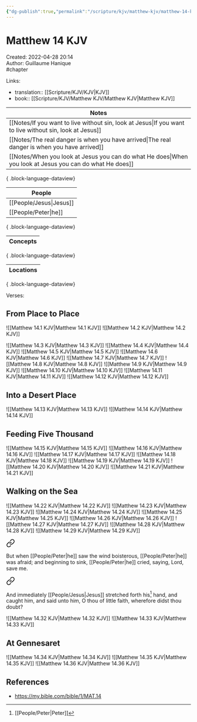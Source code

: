 ```yaml
---
{"dg-publish":true,"permalink":"/scripture/kjv/matthew-kjv/matthew-14-kjv/matthew-14-kjv/"}
---
```


# Matthew 14 KJV

Created: 2022-04-28 20:14  
Author: Guillaume Hanique  
#chapter

Links:

- translation:: [[Scripture/KJV/KJV\|KJV]]
- book:: [[Scripture/KJV/Matthew KJV/Matthew KJV\|Matthew KJV]]

| Notes                                                                                                       |
| ----------------------------------------------------------------------------------------------------------- |
| [[Notes/If you want to live without sin, look at Jesus\|If you want to live without sin, look at Jesus]] |
| [[Notes/The real danger is when you have arrived\|The real danger is when you have arrived]]             |
| [[Notes/When you look at Jesus you can do what He does\|When you look at Jesus you can do what He does]] |

{ .block-language-dataview}

| People                     |
| -------------------------- |
| [[People/Jesus\|Jesus]] |
| [[People/Peter\|he]]    |

{ .block-language-dataview}

| Concepts |
| -------- |

{ .block-language-dataview}

| Locations |
| --------- |

{ .block-language-dataview}

Verses:

## From Place to Place

![[Matthew 14.1 KJV\|Matthew 14.1 KJV]]
![[Matthew 14.2 KJV\|Matthew 14.2 KJV]]

![[Matthew 14.3 KJV\|Matthew 14.3 KJV]]
![[Matthew 14.4 KJV\|Matthew 14.4 KJV]]
![[Matthew 14.5 KJV\|Matthew 14.5 KJV]]
![[Matthew 14.6 KJV\|Matthew 14.6 KJV]]
![[Matthew 14.7 KJV\|Matthew 14.7 KJV]]
![[Matthew 14.8 KJV\|Matthew 14.8 KJV]]
![[Matthew 14.9 KJV\|Matthew 14.9 KJV]]
![[Matthew 14.10 KJV\|Matthew 14.10 KJV]]
![[Matthew 14.11 KJV\|Matthew 14.11 KJV]]
![[Matthew 14.12 KJV\|Matthew 14.12 KJV]]

## Into a Desert Place

![[Matthew 14.13 KJV\|Matthew 14.13 KJV]]
![[Matthew 14.14 KJV\|Matthew 14.14 KJV]]

## Feeding Five Thousand

![[Matthew 14.15 KJV\|Matthew 14.15 KJV]]
![[Matthew 14.16 KJV\|Matthew 14.16 KJV]]
![[Matthew 14.17 KJV\|Matthew 14.17 KJV]]
![[Matthew 14.18 KJV\|Matthew 14.18 KJV]]
![[Matthew 14.19 KJV\|Matthew 14.19 KJV]]
![[Matthew 14.20 KJV\|Matthew 14.20 KJV]]
![[Matthew 14.21 KJV\|Matthew 14.21 KJV]]

## Walking on the Sea

![[Matthew 14.22 KJV\|Matthew 14.22 KJV]]
![[Matthew 14.23 KJV\|Matthew 14.23 KJV]]
![[Matthew 14.24 KJV\|Matthew 14.24 KJV]]
![[Matthew 14.25 KJV\|Matthew 14.25 KJV]]
![[Matthew 14.26 KJV\|Matthew 14.26 KJV]]
![[Matthew 14.27 KJV\|Matthew 14.27 KJV]]
![[Matthew 14.28 KJV\|Matthew 14.28 KJV]]
![[Matthew 14.29 KJV\|Matthew 14.29 KJV]]

<div class="transclusion internal-embed is-loaded"><a class="markdown-embed-link" href="/scripture/kjv/matthew-kjv/matthew-14-kjv/matthew-14-30-kjv/" aria-label="Open link"><svg xmlns="http://www.w3.org/2000/svg" width="24" height="24" viewBox="0 0 24 24" fill="none" stroke="currentColor" stroke-width="2" stroke-linecap="round" stroke-linejoin="round" class="svg-icon lucide-link"><path d="M10 13a5 5 0 0 0 7.54.54l3-3a5 5 0 0 0-7.07-7.07l-1.72 1.71"></path><path d="M14 11a5 5 0 0 0-7.54-.54l-3 3a5 5 0 0 0 7.07 7.07l1.71-1.71"></path></svg></a><div class="markdown-embed">



But when [[People/Peter\|he]] saw the wind boisterous, [[People/Peter\|he]] was afraid; and beginning to sink, [[People/Peter\|he]] cried, saying, Lord, save me.


</div></div>


<div class="transclusion internal-embed is-loaded"><a class="markdown-embed-link" href="/scripture/kjv/matthew-kjv/matthew-14-kjv/matthew-14-31-kjv/" aria-label="Open link"><svg xmlns="http://www.w3.org/2000/svg" width="24" height="24" viewBox="0 0 24 24" fill="none" stroke="currentColor" stroke-width="2" stroke-linecap="round" stroke-linejoin="round" class="svg-icon lucide-link"><path d="M10 13a5 5 0 0 0 7.54.54l3-3a5 5 0 0 0-7.07-7.07l-1.72 1.71"></path><path d="M14 11a5 5 0 0 0-7.54-.54l-3 3a5 5 0 0 0 7.07 7.07l1.71-1.71"></path></svg></a><div class="markdown-embed">



And immediately [[People/Jesus\|Jesus]] stretched forth his[^1] hand, and caught him, and said unto him, O thou of little faith, wherefore didst thou doubt?


[^1]: [[People/Peter\|Peter]]


</div></div>

![[Matthew 14.32 KJV\|Matthew 14.32 KJV]]
![[Matthew 14.33 KJV\|Matthew 14.33 KJV]]

## At Gennesaret

![[Matthew 14.34 KJV\|Matthew 14.34 KJV]]
![[Matthew 14.35 KJV\|Matthew 14.35 KJV]]
![[Matthew 14.36 KJV\|Matthew 14.36 KJV]]

## References

- https://my.bible.com/bible/1/MAT.14
